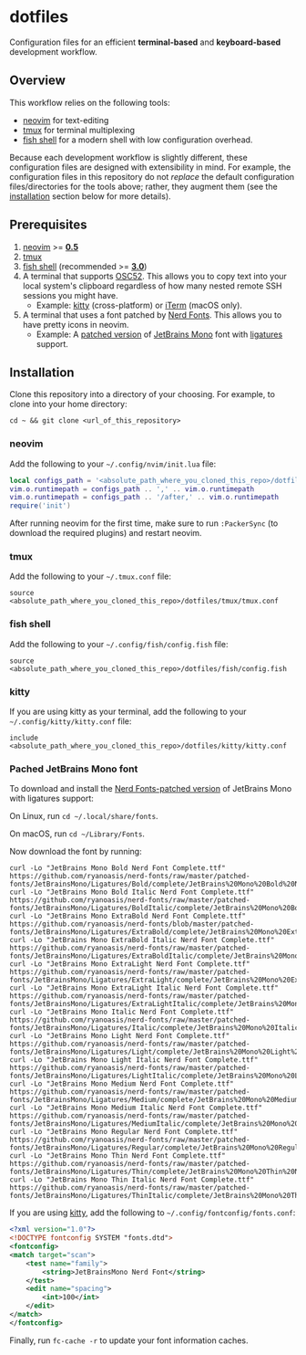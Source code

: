 # dotfiles

Configuration files for an efficient **terminal-based** and **keyboard-based**
development workflow.

## Overview

This workflow relies on the following tools:
* [neovim](https://github.com/neovim/neovim) for text-editing
* [tmux](https://github.com/tmux/tmux) for terminal multiplexing
* [fish shell](https://github.com/fish-shell/fish-shell) for a modern shell
  with low configuration overhead.

Because each development workflow is slightly different, these configuration
files are designed with extensibility in mind. For example, the configuration
files in this repository do not *replace* the default configuration
files/directories for the tools above; rather, they augment them (see the
[installation](#installation) section below for more details).

## Prerequisites
1. [neovim](https://github.com/neovim/neovim) >=
   [**0.5**](https://github.com/neovim/neovim/releases/tag/v0.5.0)
1. [tmux](https://github.com/tmux/tmux)
1. [fish shell](https://github.com/fish-shell/fish-shell) (recommended >=
   [**3.0**](https://github.com/fish-shell/fish-shell/releases/tag/3.0.0))
1. A terminal that supports
   [OSC52](https://www.reddit.com/r/vim/comments/k1ydpn/a_guide_on_how_to_copy_text_from_anywhere/).
   This allows you to copy text into your local system's clipboard regardless
   of how many nested remote SSH sessions you might have.
   * Example: [kitty](https://github.com/kovidgoyal/kitty) (cross-platform) or
     [iTerm](https://github.com/gnachman/iTerm2) (macOS only).
1. A terminal that uses a font patched by [Nerd
Fonts](https://github.com/ryanoasis/nerd-fonts). This allows you to have pretty
icons in neovim.
    * Example: A [patched
      version](https://github.com/ryanoasis/nerd-fonts/tree/master/patched-fonts/JetBrainsMono/Ligatures)
      of [JetBrains Mono](https://www.jetbrains.com/lp/mono/) font with
      [ligatures](https://en.wikipedia.org/wiki/Ligature_(writing)) support.

## Installation

Clone this repository into a directory of your choosing. For example, to clone
into your home directory:

```shell
cd ~ && git clone <url_of_this_repository>
```

### neovim

Add the following to your `~/.config/nvim/init.lua` file:

```lua
local configs_path = '<absolute_path_where_you_cloned_this_repo>/dotfiles/neovim'
vim.o.runtimepath = configs_path .. ',' .. vim.o.runtimepath
vim.o.runtimepath = configs_path .. '/after,' .. vim.o.runtimepath
require('init')
```

After running neovim for the first time, make sure to run `:PackerSync` (to
download the required plugins) and restart neovim.

### tmux

Add the following to your `~/.tmux.conf` file:

```shell
source <absolute_path_where_you_cloned_this_repo>/dotfiles/tmux/tmux.conf
```

### fish shell

Add the following to your `~/.config/fish/config.fish` file:

```fish
source <absolute_path_where_you_cloned_this_repo>/dotfiles/fish/config.fish
```

### kitty

If you are using kitty as your terminal, add the following to your
`~/.config/kitty/kitty.conf` file:

```shell
include <absolute_path_where_you_cloned_this_repo>/dotfiles/kitty/kitty.conf
```

### Pached JetBrains Mono font

To download and install the [Nerd Fonts-patched
version](https://github.com/ryanoasis/nerd-fonts/tree/master/patched-fonts/JetBrainsMono/Ligatures)
of JetBrains Mono with ligatures support:

On Linux, run `cd ~/.local/share/fonts`.

On macOS, run `cd ~/Library/Fonts`.

Now download the font by running:

```shell
curl -Lo "JetBrains Mono Bold Nerd Font Complete.ttf" https://github.com/ryanoasis/nerd-fonts/raw/master/patched-fonts/JetBrainsMono/Ligatures/Bold/complete/JetBrains%20Mono%20Bold%20Nerd%20Font%20Complete.ttf
curl -Lo "JetBrains Mono Bold Italic Nerd Font Complete.ttf" https://github.com/ryanoasis/nerd-fonts/raw/master/patched-fonts/JetBrainsMono/Ligatures/BoldItalic/complete/JetBrains%20Mono%20Bold%20Italic%20Nerd%20Font%20Complete.ttf
curl -Lo "JetBrains Mono ExtraBold Nerd Font Complete.ttf" https://github.com/ryanoasis/nerd-fonts/blob/master/patched-fonts/JetBrainsMono/Ligatures/ExtraBold/complete/JetBrains%20Mono%20ExtraBold%20Nerd%20Font%20Complete.ttf
curl -Lo "JetBrains Mono ExtraBold Italic Nerd Font Complete.ttf" https://github.com/ryanoasis/nerd-fonts/raw/master/patched-fonts/JetBrainsMono/Ligatures/ExtraBoldItalic/complete/JetBrains%20Mono%20ExtraBold%20Italic%20Nerd%20Font%20Complete.ttf
curl -Lo "JetBrains Mono ExtraLight Nerd Font Complete.ttf" https://github.com/ryanoasis/nerd-fonts/raw/master/patched-fonts/JetBrainsMono/Ligatures/ExtraLight/complete/JetBrains%20Mono%20ExtraLight%20Nerd%20Font%20Complete.ttf
curl -Lo "JetBrains Mono ExtraLight Italic Nerd Font Complete.ttf" https://github.com/ryanoasis/nerd-fonts/raw/master/patched-fonts/JetBrainsMono/Ligatures/ExtraLightItalic/complete/JetBrains%20Mono%20ExtraLight%20Italic%20Nerd%20Font%20Complete.ttf
curl -Lo "JetBrains Mono Italic Nerd Font Complete.ttf" https://github.com/ryanoasis/nerd-fonts/raw/master/patched-fonts/JetBrainsMono/Ligatures/Italic/complete/JetBrains%20Mono%20Italic%20Nerd%20Font%20Complete.ttf
curl -Lo "JetBrains Mono Light Nerd Font Complete.ttf" https://github.com/ryanoasis/nerd-fonts/raw/master/patched-fonts/JetBrainsMono/Ligatures/Light/complete/JetBrains%20Mono%20Light%20Nerd%20Font%20Complete.ttf
curl -Lo "JetBrains Mono Light Italic Nerd Font Complete.ttf" https://github.com/ryanoasis/nerd-fonts/raw/master/patched-fonts/JetBrainsMono/Ligatures/LightItalic/complete/JetBrains%20Mono%20Light%20Italic%20Nerd%20Font%20Complete.ttf
curl -Lo "JetBrains Mono Medium Nerd Font Complete.ttf" https://github.com/ryanoasis/nerd-fonts/raw/master/patched-fonts/JetBrainsMono/Ligatures/Medium/complete/JetBrains%20Mono%20Medium%20Nerd%20Font%20Complete.ttf
curl -Lo "JetBrains Mono Medium Italic Nerd Font Complete.ttf" https://github.com/ryanoasis/nerd-fonts/raw/master/patched-fonts/JetBrainsMono/Ligatures/MediumItalic/complete/JetBrains%20Mono%20Medium%20Italic%20Nerd%20Font%20Complete.ttf
curl -Lo "JetBrains Mono Regular Nerd Font Complete.ttf" https://github.com/ryanoasis/nerd-fonts/raw/master/patched-fonts/JetBrainsMono/Ligatures/Regular/complete/JetBrains%20Mono%20Regular%20Nerd%20Font%20Complete.ttf
curl -Lo "JetBrains Mono Thin Nerd Font Complete.ttf" https://github.com/ryanoasis/nerd-fonts/raw/master/patched-fonts/JetBrainsMono/Ligatures/Thin/complete/JetBrains%20Mono%20Thin%20Nerd%20Font%20Complete.ttf
curl -Lo "JetBrains Mono Thin Italic Nerd Font Complete.ttf" https://github.com/ryanoasis/nerd-fonts/raw/master/patched-fonts/JetBrainsMono/Ligatures/ThinItalic/complete/JetBrains%20Mono%20Thin%20Italic%20Nerd%20Font%20Complete.ttf
```

If you are using [kitty](#kitty), add the following to
`~/.config/fontconfig/fonts.conf`:

```xml
<?xml version="1.0"?>
<!DOCTYPE fontconfig SYSTEM "fonts.dtd">
<fontconfig>
<match target="scan">
    <test name="family">
        <string>JetBrainsMono Nerd Font</string>
    </test>
    <edit name="spacing">
        <int>100</int>
    </edit>
</match>
</fontconfig>
```

Finally, run `fc-cache -r` to update your font information caches.
